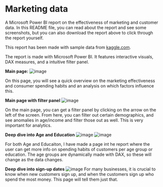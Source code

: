 # Marketing data
 A Microsoft Power BI report on the effectiveness of marketing and customer data. In this README file, you can read about the report and see some screenshots, but you can also download the report above to click through the report yourself.
 
 This report has been made with sample data from [kaggle.com](https://www.kaggle.com/imakash3011/customer-personality-analysis).
 
 The report is made with Microsoft Power BI. It features interactive visuals, DAX measures, and a intuitive filter panel.
 
 **Main page:**
 ![image](https://user-images.githubusercontent.com/58294016/136770427-1b7261ba-a818-4abe-aebf-ad473646f56a.png)
 
 On this page, you will see a quick overview on the marketing effectiveness and consumer spending habits and an analysis on which factors influence this.
 
 **Main page with filter panel**
 ![image](https://user-images.githubusercontent.com/58294016/136771364-c833cb1c-5bf9-4480-aa38-10bdf049fff6.png)
 
 On the main page, you can get a filter panel by clicking on the arrow on the left of the screen. From here, you can filter out certain demographics, and see anomalies in age/income and filter those out as well. This is very important for analytics.
 
 **Deep dive into Age and Education**
 ![image](https://user-images.githubusercontent.com/58294016/136771929-e93d35a9-b41d-4966-b63a-dce57b7f0c63.png)
 ![image](https://user-images.githubusercontent.com/58294016/136772198-750c1e19-22ab-4183-b8bd-13f85c129634.png)

 For both Age and Educaiton, I have made a page int he report where the user can get more info on spending habits of customers per age group or education. The age groups are dynamically made with DAX, so these will change as the data changes.
 
 **Deep dive into sign-up dates**
 ![image](https://user-images.githubusercontent.com/58294016/136772575-8c76875e-16e1-4001-89b4-7ea5a087c886.png)
For many businesses, it is crucial to know when new customers sign up, and when the customers sign up who spend the most money. This page will tell them just that.
